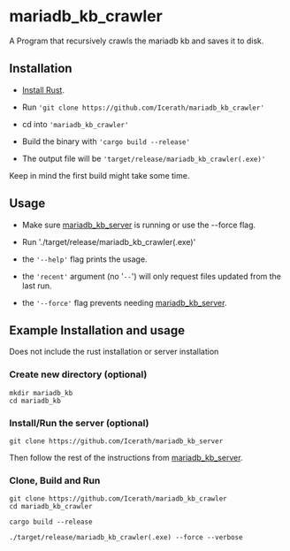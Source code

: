 # mariadb_kb_crawler

A Program that recursively crawls the mariadb kb and saves it to disk.

## Installation
- [Install Rust](https://www.rust-lang.org/tools/install).

- Run `'git clone https://github.com/Icerath/mariadb_kb_crawler'`
- cd into `'mariadb_kb_crawler'`

- Build the binary with `'cargo build --release'`

- The output file will be `'target/release/mariadb_kb_crawler(.exe)'`

Keep in mind the first build might take some time.
## Usage
- Make sure [mariadb_kb_server](https://github.com/Icerath/mariadb_kb_server) is running or use the --force flag.

- Run './target/release/mariadb_kb_crawler(.exe)'

- the `'--help'` flag prints the usage.

- the `'recent'` argument (no '`--`') will only request files updated from the last run.

- the `'--force'` flag prevents needing [mariadb_kb_server](https://github.com/Icerath/mariadb_mariadb_kb_server_server).

## Example Installation and usage
Does not include the rust installation or server installation   


### Create new directory (optional)
```
mkdir mariadb_kb
cd mariadb_kb
```

### Install/Run the server (optional)
```
git clone https://github.com/Icerath/mariadb_kb_server
```
Then follow the rest of the instructions from [mariadb_kb_server](https://github.com/Icerath/mariadb_kb_server).

### Clone, Build and Run
```
git clone https://github.com/Icerath/mariadb_kb_crawler
cd mariadb_kb_crawler

cargo build --release

./target/release/mariadb_kb_crawler(.exe) --force --verbose

```